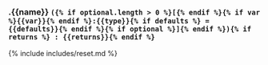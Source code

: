 ### .{{name}} `({% if optional.length > 0 %}[{% endif %}{% if var %}{{var}}{% endif %}:{{type}}{% if defaults %} = {{defaults}}{% endif %}{% if optional %}]{% endif %}){% if returns %} : {{returns}}{% endif %}`

{% include includes/reset.md %}